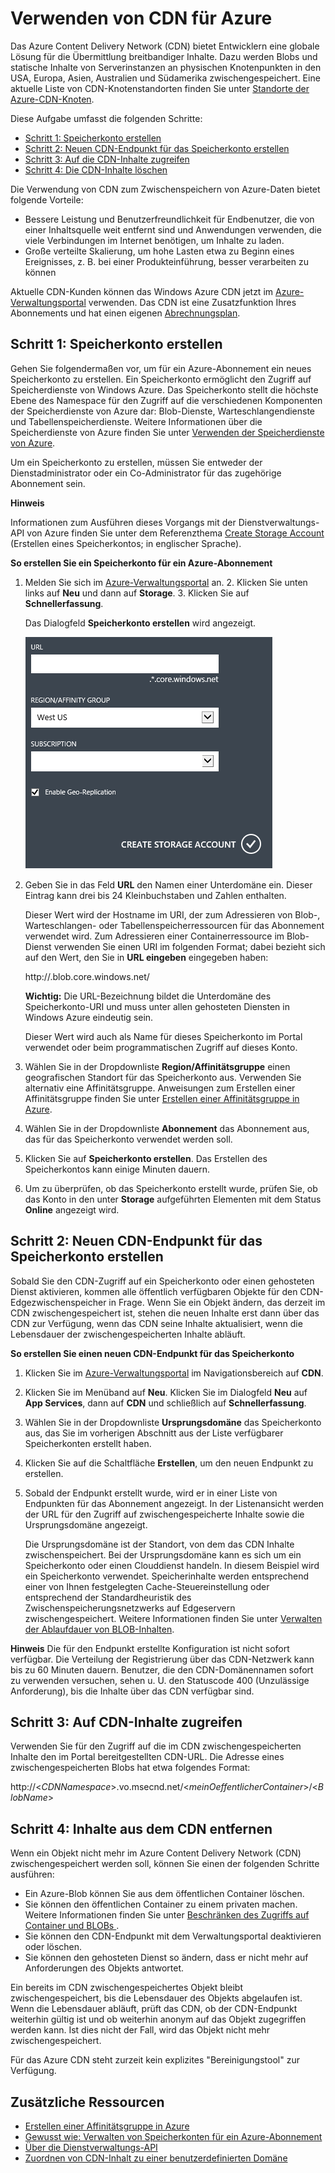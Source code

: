 
# Verwenden von CDN für Azure

Das Azure Content Delivery Network (CDN) bietet Entwicklern eine globale Lösung für die Übermittlung breitbandiger Inhalte. Dazu werden Blobs und statische Inhalte von Serverinstanzen an physischen Knotenpunkten in den USA, Europa, Asien, Australien und Südamerika zwischengespeichert. Eine aktuelle Liste von CDN-Knotenstandorten finden Sie unter [Standorte der Azure-CDN-Knoten][1].

Diese Aufgabe umfasst die folgenden Schritte:

* [Schritt 1: Speicherkonto erstellen](#Step1)
* [Schritt 2: Neuen CDN-Endpunkt für das Speicherkonto
  erstellen](#Step2)
* [Schritt 3: Auf die CDN-Inhalte zugreifen](#Step3)
* [Schritt 4: Die CDN-Inhalte löschen](#Step4)

Die Verwendung von CDN zum Zwischenspeichern von Azure-Daten bietet folgende Vorteile:

* Bessere Leistung und Benutzerfreundlichkeit für Endbenutzer, die von
  einer Inhaltsquelle weit entfernt sind und Anwendungen verwenden, die
  viele Verbindungen im Internet benötigen, um Inhalte zu laden.
* Große verteilte Skalierung, um hohe Lasten etwa zu Beginn eines
  Ereignisses, z. B. bei einer Produkteinführung, besser verarbeiten zu
  können

Aktuelle CDN-Kunden können das Windows Azure CDN jetzt im
[Azure-Verwaltungsportal][2] verwenden. Das CDN ist eine Zusatzfunktion
Ihres Abonnements und hat einen eigenen
[Abrechnungsplan](/en-us/pricing/calculator/?scenario=full).

<a id="Step1"> </a>

<h2>Schritt 1: Speicherkonto erstellen</h2>


Gehen Sie folgendermaßen vor, um für ein Azure-Abonnement ein neues Speicherkonto zu erstellen. Ein Speicherkonto ermöglicht den Zugriff auf Speicherdienste von Windows Azure. Das Speicherkonto stellt die höchste Ebene des Namespace für den Zugriff auf die verschiedenen Komponenten der Speicherdienste von Azure dar: Blob-Dienste, Warteschlangendienste und Tabellenspeicherdienste. Weitere Informationen über die Speicherdienste von Azure finden Sie unter [Verwenden der Speicherdienste von Azure][3].

Um ein Speicherkonto zu erstellen, müssen Sie entweder der Dienstadministrator oder ein Co-Administrator für das zugehörige Abonnement sein.
<div class="dev-callout">
<strong>Hinweis</strong>
<p>Informationen zum Ausführen dieses Vorgangs mit der Dienstverwaltungs-API von Azure finden Sie unter dem Referenzthema <a href="http://msdn.microsoft.com/en-us/library/windowsazure/hh264518.aspx">Create Storage Account</a> (Erstellen eines Speicherkontos; in englischer Sprache).</p>
</div>

 **So erstellen Sie ein Speicherkonto für ein Azure-Abonnement**

1.  Melden Sie sich im [Azure-Verwaltungsportal][2] an. 2.  Klicken Sie unten links auf **Neu** und dann auf **Storage**. 3.  Klicken Sie auf **Schnellerfassung**.
    
    Das Dialogfeld **Speicherkonto erstellen** wird angezeigt.
    
    ![Speicherkonto erstellen](./media/cdn/CDN_CreateNewStorageAcct.png)

4.  Geben Sie in das Feld **URL** den Namen einer Unterdomäne ein.
    Dieser Eintrag kann drei bis 24 Kleinbuchstaben und Zahlen
    enthalten.
    
    Dieser Wert wird der Hostname im URI, der zum Adressieren von Blob-,
    Warteschlangen- oder Tabellenspeicherressourcen für das Abonnement
    verwendet wird. Zum Adressieren einer Containerressource im
    Blob-Dienst verwenden Sie einen URI im folgenden Format; dabei
    bezieht sich *<Speicherkontobezeichnung>* auf den Wert, den
    Sie in **URL eingeben** eingegeben haben:
    
    http://*<Speicherkontobezeichnung>*.blob.core.windows.net/*<meincontainer>*
    
    **Wichtig:** Die URL-Bezeichnung bildet die Unterdomäne des
    Speicherkonto-URI und muss unter allen gehosteten Diensten in
    Windows Azure eindeutig sein.
    
    Dieser Wert wird auch als Name für dieses Speicherkonto im Portal
    verwendet oder beim programmatischen Zugriff auf dieses Konto.

5.  Wählen Sie in der Dropdownliste **Region/Affinitätsgruppe** einen
    geografischen Standort für das Speicherkonto aus. Verwenden Sie
    alternativ eine Affinitätsgruppe. Anweisungen zum Erstellen einer
    Affinitätsgruppe finden Sie unter [Erstellen einer Affinitätsgruppe
    in Azure][4].
6.  Wählen Sie in der Dropdownliste **Abonnement** das Abonnement aus,
    das für das Speicherkonto verwendet werden soll.
7.  Klicken Sie auf **Speicherkonto erstellen**. Das Erstellen des
    Speicherkontos kann einige Minuten dauern.
8.  Um zu überprüfen, ob das Speicherkonto erstellt wurde, prüfen Sie,
    ob das Konto in den unter **Storage** aufgeführten Elementen mit dem
    Status **Online** angezeigt wird.

<a id="Step2"> </a>

<h2>Schritt 2: Neuen CDN-Endpunkt für das Speicherkonto erstellen</h2>


Sobald Sie den CDN-Zugriff auf ein Speicherkonto oder einen gehosteten Dienst aktivieren, kommen alle öffentlich verfügbaren Objekte für den CDN-Edgezwischenspeicher in Frage. Wenn Sie ein Objekt ändern, das derzeit im CDN zwischengespeichert ist, stehen die neuen Inhalte erst dann über das CDN zur Verfügung, wenn das CDN seine Inhalte aktualisiert, wenn die Lebensdauer der zwischengespeicherten Inhalte abläuft.

**So erstellen Sie einen neuen CDN-Endpunkt für das Speicherkonto**

1.  Klicken Sie im [Azure-Verwaltungsportal][2] im Navigationsbereich
    auf **CDN**.

2.  Klicken Sie im Menüband auf **Neu**. Klicken Sie im Dialogfeld
    **Neu** auf **App Services**, dann auf **CDN** und schließlich auf
    **Schnellerfassung**.

3.  Wählen Sie in der Dropdownliste **Ursprungsdomäne** das
    Speicherkonto aus, das Sie im vorherigen Abschnitt aus der Liste
    verfügbarer Speicherkonten erstellt haben.

4.  Klicken Sie auf die Schaltfläche **Erstellen**, um den neuen
    Endpunkt zu erstellen.

5.  Sobald der Endpunkt erstellt wurde, wird er in einer Liste von
    Endpunkten für das Abonnement angezeigt. In der Listenansicht werden
    der URL für den Zugriff auf zwischengespeicherte Inhalte sowie die
    Ursprungsdomäne angezeigt.
    
    Die Ursprungsdomäne ist der Standort, von dem das CDN Inhalte
    zwischenspeichert. Bei der Ursprungsdomäne kann es sich um ein
    Speicherkonto oder einen Clouddienst handeln. In diesem Beispiel
    wird ein Speicherkonto verwendet. Speicherinhalte werden
    entsprechend einer von Ihnen festgelegten Cache-Steuereinstellung
    oder entsprechend der Standardheuristik des
    Zwischenspeicherungsnetzwerks auf Edgeservern zwischengespeichert.
    Weitere Informationen finden Sie unter [Verwalten der Ablaufdauer
    von BLOB-Inhalten][5].
<div class="dev-callout">

<b>Hinweis</b>
Die für den Endpunkt erstellte Konfiguration ist nicht sofort verfügbar. Die Verteilung der Registrierung über das CDN-Netzwerk kann bis zu 60 Minuten dauern. Benutzer, die den CDN-Domänennamen sofort zu verwenden versuchen, sehen u. U. den Statuscode 400
(Unzulässige Anforderung), bis die Inhalte über das CDN verfügbar
sind.
</div>


<a id="Step3"> </a>

<h2>Schritt 3: Auf CDN-Inhalte zugreifen</h2>


Verwenden Sie für den Zugriff auf die im CDN zwischengespeicherten Inhalte den im Portal bereitgestellten CDN-URL. Die Adresse eines zwischengespeicherten Blobs hat etwa folgendes Format:

http://<*CDNNamespace*>.vo.msecnd.net/<*meinOeffentlicherContainer*>/<*BlobName*>

<a id="Step4"> </a>

<h2>Schritt 4: Inhalte aus dem CDN entfernen</h2>


Wenn ein Objekt nicht mehr im Azure Content Delivery Network (CDN) zwischengespeichert werden soll, können Sie einen der folgenden Schritte ausführen:

* Ein Azure-Blob können Sie aus dem öffentlichen Container löschen.
* Sie können den öffentlichen Container zu einem privaten machen.
  Weitere Informationen finden Sie unter [Beschränken des Zugriffs auf
  Container und BLOBs ][6].
* Sie können den CDN-Endpunkt mit dem Verwaltungsportal deaktivieren
  oder löschen.
* Sie können den gehosteten Dienst so ändern, dass er nicht mehr auf
  Anforderungen des Objekts antwortet.

Ein bereits im CDN zwischengespeichertes Objekt bleibt zwischengespeichert, bis die Lebensdauer des Objekts abgelaufen ist. Wenn die Lebensdauer abläuft, prüft das CDN, ob der CDN-Endpunkt weiterhin gültig ist und ob weiterhin anonym auf das Objekt zugegriffen werden kann. Ist dies nicht der Fall, wird das Objekt nicht mehr zwischengespeichert.

Für das Azure CDN steht zurzeit kein explizites "Bereinigungstool" zur Verfügung.

## Zusätzliche Ressourcen

* [Erstellen einer Affinitätsgruppe in Azure][4]
* [Gewusst wie: Verwalten von Speicherkonten für ein
  Azure-Abonnement][7]
* [Über die Dienstverwaltungs-API][8]
* [Zuordnen von CDN-Inhalt zu einer benutzerdefinierten Domäne][9]



[1]: http://msdn.microsoft.com/en-us/library/windowsazure/gg680302.aspx
[2]: https://manage.windowsazure.com/
[3]: http://msdn.microsoft.com/en-us/library/windowsazure/ee924681.aspx
[4]: http://msdn.microsoft.com/en-us/library/windowsazure/hh531560.aspx
[5]: http://msdn.microsoft.com/en-us/library/gg680306.aspx
[6]: http://msdn.microsoft.com/en-us/library/dd179354.aspx
[7]: http://msdn.microsoft.com/en-us/library/windowsazure/hh531567.aspx
[8]: http://msdn.microsoft.com/en-us/library/windowsazure/ee460807.aspx
[9]: http://msdn.microsoft.com/en-us/library/windowsazure/gg680307.aspx